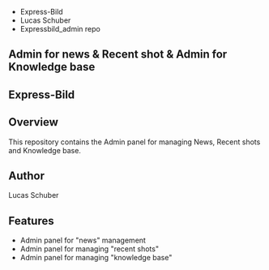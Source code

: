 - Express-Bild
- Lucas Schuber
- Expressbild_admin repo

## Admin for news & Recent shot & Admin for Knowledge base

## Express-Bild

## Overview

This repository contains the Admin panel for managing News, Recent shots and Knowledge base.

## Author

Lucas Schuber

## Features

- Admin panel for "news" management
- Admin panel for managing "recent shots"
- Admin panel for managing "knowledge base"
